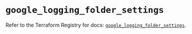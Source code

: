# `google_logging_folder_settings`

Refer to the Terraform Registry for docs: [`google_logging_folder_settings`](https://registry.terraform.io/providers/hashicorp/google/6.19.0/docs/resources/logging_folder_settings).

